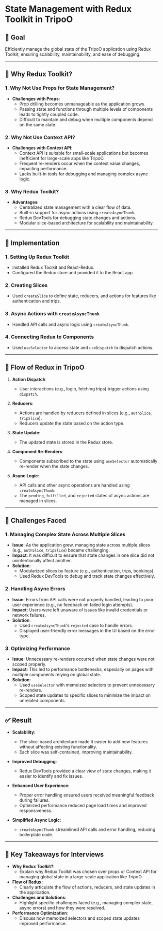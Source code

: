 # State Management with Redux Toolkit in TripoO

## 🥅 Goal
Efficiently manage the global state of the TripoO application using Redux Toolkit, ensuring scalability, maintainability, and ease of debugging.

---

## 🧰 Why Redux Toolkit?

### 1. Why Not Use Props for State Management?
- **Challenges with Props**:
  - Prop drilling becomes unmanageable as the application grows.
  - Passing state and functions through multiple levels of components leads to tightly coupled code.
  - Difficult to maintain and debug when multiple components depend on the same state.

### 2. Why Not Use Context API?
- **Challenges with Context API**:
  - Context API is suitable for small-scale applications but becomes inefficient for large-scale apps like TripoO.
  - Frequent re-renders occur when the context value changes, impacting performance.
  - Lacks built-in tools for debugging and managing complex async logic.

### 3. Why Redux Toolkit?
- **Advantages**:
  - Centralized state management with a clear flow of data.
  - Built-in support for async actions using `createAsyncThunk`.
  - Redux DevTools for debugging state changes and actions.
  - Modular slice-based architecture for scalability and maintainability.

---

## 🔧 Implementation

### 1. Setting Up Redux Toolkit
- Installed Redux Toolkit and React-Redux.
- Configured the Redux store and provided it to the React app.

### 2. Creating Slices
- Used `createSlice` to define state, reducers, and actions for features like authentication and trips.

### 3. Async Actions with `createAsyncThunk`
- Handled API calls and async logic using `createAsyncThunk`.

### 4. Connecting Redux to Components
- Used `useSelector` to access state and `useDispatch` to dispatch actions.

---

## 🔄 Flow of Redux in TripoO

1. **Action Dispatch**:
   - User interactions (e.g., login, fetching trips) trigger actions using `dispatch`.

2. **Reducers**:
   - Actions are handled by reducers defined in slices (e.g., `authSlice`, `tripSlice`).
   - Reducers update the state based on the action type.

3. **State Update**:
   - The updated state is stored in the Redux store.

4. **Component Re-Renders**:
   - Components subscribed to the state using `useSelector` automatically re-render when the state changes.

5. **Async Logic**:
   - API calls and other async operations are handled using `createAsyncThunk`.
   - The `pending`, `fulfilled`, and `rejected` states of async actions are managed in slices.

---

## 🧱 Challenges Faced

### 1. Managing Complex State Across Multiple Slices
- **Issue**: As the application grew, managing state across multiple slices (e.g., `authSlice`, `tripSlice`) became challenging.
- **Impact**: It was difficult to ensure that state changes in one slice did not unintentionally affect another.
- **Solution**:
  - Modularized slices by feature (e.g., authentication, trips, bookings).
  - Used Redux DevTools to debug and track state changes effectively.

### 2. Handling Async Errors
- **Issue**: Errors from API calls were not properly handled, leading to poor user experience (e.g., no feedback on failed login attempts).
- **Impact**: Users were left unaware of issues like invalid credentials or network failures.
- **Solution**:
  - Used `createAsyncThunk`'s `rejected` case to handle errors.
  - Displayed user-friendly error messages in the UI based on the error type.

### 3. Optimizing Performance
- **Issue**: Unnecessary re-renders occurred when state changes were not scoped properly.
- **Impact**: This led to performance bottlenecks, especially on pages with multiple components relying on global state.
- **Solution**:
  - Used `useSelector` with memoized selectors to prevent unnecessary re-renders.
  - Scoped state updates to specific slices to minimize the impact on unrelated components.

---

## ✅ Result

- **Scalability**:
  - The slice-based architecture made it easier to add new features without affecting existing functionality.
  - Each slice was self-contained, improving maintainability.

- **Improved Debugging**:
  - Redux DevTools provided a clear view of state changes, making it easier to identify and fix issues.

- **Enhanced User Experience**:
  - Proper error handling ensured users received meaningful feedback during failures.
  - Optimized performance reduced page load times and improved responsiveness.

- **Simplified Async Logic**:
  - `createAsyncThunk` streamlined API calls and error handling, reducing boilerplate code.

---

## 📝 Key Takeaways for Interviews
- **Why Redux Toolkit?**:
  - Explain why Redux Toolkit was chosen over props or Context API for managing global state in a large-scale application like TripoO.
- **Flow of Redux**:
  - Clearly articulate the flow of actions, reducers, and state updates in the application.
- **Challenges and Solutions**:
  - Highlight specific challenges faced (e.g., managing complex state, async errors) and how they were resolved.
- **Performance Optimization**:
  - Discuss how memoized selectors and scoped state updates improved performance.